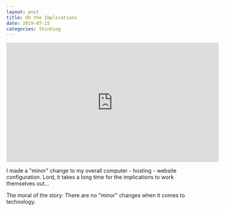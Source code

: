```yaml
---
layout: post
title: Oh the Implications
date: 2019-07-15
categories: thinking
---
```


<iframe width="560" height="315" src="https://www.youtube.com/embed/T9QwiBFN9gI" frameborder="0" allow="accelerometer; autoplay; encrypted-media; gyroscope; picture-in-picture" allowfullscreen></iframe>

I made a "minor" change to my overall computer - hosting - website configuration. Lord, it takes a long time for the implications to work themselves out...

The moral of the story: There are no "minor" changes when it comes to technology.
